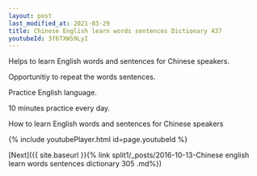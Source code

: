 ```yaml
---
layout: post
last_modified_at: 2021-03-29
title: Chinese English learn words sentences Dictionary 437 
youtubeId: 3f6TXWS9LyI
---
```

 
 
Helps to learn English words and sentences for Chinese speakers.

Opportunitiy to repeat the words sentences. 

Practice English language. 
 
10 minutes practice every day. 
 
How to learn English words and sentences for Chinese speakers 
 
{% include youtubePlayer.html id=page.youtubeId %}
 
 
[Next]({{ site.baseurl }}{% link  split1/_posts/2016-10-13-Chinese english learn words sentences dictionary 305 .md%})
 
